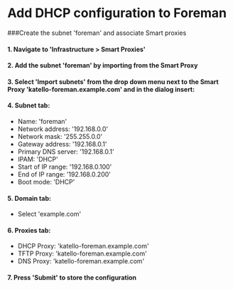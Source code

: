 # Add DHCP configuration to Foreman

###Create the subnet 'foreman' and associate Smart proxies



#### 1. Navigate to 'Infrastructure > Smart Proxies'
#### 2. Add the subnet 'foreman' by importing from the Smart Proxy
#### 3. Select 'Import subnets' from the drop down menu next to the Smart Proxy 'katello-foreman.example.com' and in the dialog insert:

#### 4. Subnet tab:
- Name: 'foreman'
- Network address: '192.168.0.0'
- Network mask: '255.255.0.0'
- Gateway address: '192.168.0.1'
- Primary DNS server: '192.168.0.1'
- IPAM: 'DHCP'
- Start of IP range: '192.168.0.100'
- End of IP range: '192.168.0.200'
- Boot mode: 'DHCP'

#### 5. Domain tab:
- Select 'example.com'

#### 6. Proxies tab:
- DHCP Proxy: 'katello-foreman.example.com'
- TFTP Proxy: 'katello-foreman.example.com'
- DNS Proxy: 'katello-foreman.example.com'

#### 7. Press 'Submit' to store the configuration 
